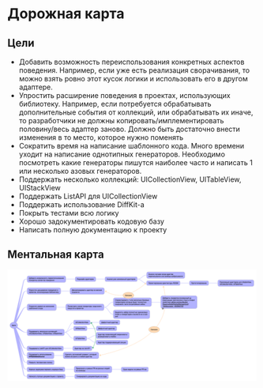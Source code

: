 # Дорожная карта

## Цели

- Добавить возможность переиспользования конкретныx аспектов поведения. Например, если уже есть реализация сворачивания, то можно взять ровно этот кусок логики и использовать его в другом адаптере. 
- Упростить расширение поведения в проектах, использующих библиотеку. Например, если потребуется обрабатывать дополнительные события от коллекций, или обрабатывать их иначе, то разработчики не должны копировать/имплементировать половину/весь адаптер заново. Должно быть достаточно внести изменения в то место, которое нужно поменять
- Сократить время на написание шаблонного кода. Много времени уходит на написание однотипных генераторов. Необходимо посмотреть какие генераторы пишутся наиболее часто и написать 1 или несколько азовых генераторов.
- Поддержать несколько коллекций: UICollectionView, UITableView, UIStackView
- Поддержать ListAPI для UICollectionView
- Поддержать использование DiffKit-а
- Покрыть тестами всю логику
- Хорошо задокументировать кодовую базу
- Написать полную документацию к проекту

## Ментальная карта

![](ROADMAP.png)
